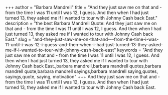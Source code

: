 +++
author = "Barbara Mandrell"
title = "And they just saw me on that and - from the time I was 11 until I was 12, I guess. And then when I had just turned 13, they asked me if I wanted to tour with Johnny Cash back East."
description = "the best Barbara Mandrell Quote: And they just saw me on that and - from the time I was 11 until I was 12, I guess. And then when I had just turned 13, they asked me if I wanted to tour with Johnny Cash back East."
slug = "and-they-just-saw-me-on-that-and---from-the-time-i-was-11-until-i-was-12-i-guess-and-then-when-i-had-just-turned-13-they-asked-me-if-i-wanted-to-tour-with-johnny-cash-back-east"
keywords = "And they just saw me on that and - from the time I was 11 until I was 12, I guess. And then when I had just turned 13, they asked me if I wanted to tour with Johnny Cash back East.,barbara mandrell,barbara mandrell quotes,barbara mandrell quote,barbara mandrell sayings,barbara mandrell saying,quotes, sayings,quote, saying, motivation"
+++
And they just saw me on that and - from the time I was 11 until I was 12, I guess. And then when I had just turned 13, they asked me if I wanted to tour with Johnny Cash back East.
